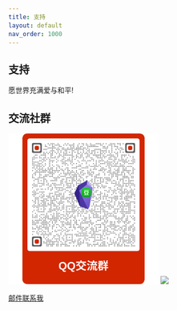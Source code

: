 ```yaml
---
title: 支持
layout: default
nav_order: 1000
---
```


## 支持 
愿世界充满爱与和平!   

## 交流社群
<img src="img/obsidian-douban-qq-qr_code.svg" width="300px"> 
<img src="https://picture-bed-public.wanxuping.com/obsidian-douban/wechat_group.png" width="245px">   

[邮件联系我](mailto:977741432@qq.com)

